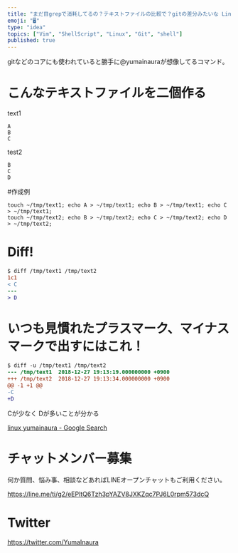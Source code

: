 ```yaml
---
title: "まだ目grepで消耗してるの？テキストファイルの比較で？gitの差分みたいな Linuxのdiffコマンド使ってる？"
emoji: "🖥"
type: "idea"
topics: ["Vim", "ShellScript", "Linux", "Git", "shell"]
published: true
---
```


gitなどのコアにも使われていると勝手に@yumainauraが想像してるコマンド。

# こんなテキストファイルを二個作る

text1

```
A
B
C
```

test2

```
B
C
D
```

#作成例

```
touch ~/tmp/text1; echo A > ~/tmp/text1; echo B > ~/tmp/text1; echo C > ~/tmp/text1;
touch ~/tmp/text2; echo B > ~/tmp/text2; echo C > ~/tmp/text2; echo D > ~/tmp/text2;
```

# Diff!

```diff
$ diff /tmp/text1 /tmp/text2
1c1
< C
---
> D
```

# いつも見慣れたプラスマーク、マイナスマークで出すにはこれ！

```diff
$ diff -u /tmp/text1 /tmp/text2
--- /tmp/text1	2018-12-27 19:13:19.000000000 +0900
+++ /tmp/text2	2018-12-27 19:13:34.000000000 +0900
@@ -1 +1 @@
-C
+D
```

Cが少なく
Dが多いことが分かる


[linux yumainaura - Google Search](https://www.google.com/search?q=linux+yumainaura&oq=linux+yumainaura&aqs=chrome..69i57j69i60j0j69i60j0l2.1817j0j7&sourceid=chrome&ie=UTF-8)








<!-- Update From Qiita API -->

# チャットメンバー募集


何か質問、悩み事、相談などあればLINEオープンチャットもご利用ください。

https://line.me/ti/g2/eEPltQ6Tzh3pYAZV8JXKZqc7PJ6L0rpm573dcQ





# Twitter


https://twitter.com/YumaInaura


<!-- Update From Qiita API -->


